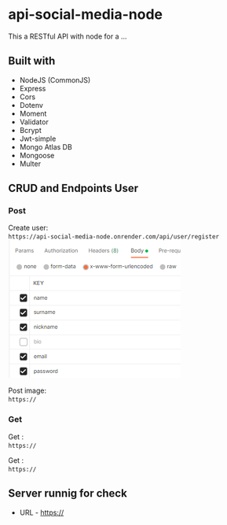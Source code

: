# api-social-media-node
This a RESTful API with node for a ...
## Built with

- NodeJS (CommonJS)
- Express
- Cors
- Dotenv
- Moment
- Validator
- Bcrypt
- Jwt-simple
- Mongo Atlas DB
- Mongoose
- Multer

## CRUD and Endpoints User

### Post
Create user:   
`https://api-social-media-node.onrender.com/api/user/register`
![alt text](https://github.com/Martin-J-Larre/api-social-media-node/blob/main/public/img/post-1.png?raw=true)

Post image:   
`https://`

### Get
Get :   
`https://`

Get :   
`https://`


## Server runnig for check

- URL - [https://](https://)
